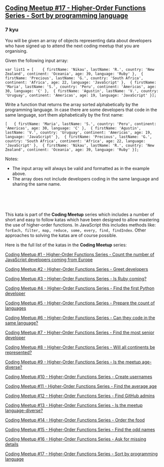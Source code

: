 <h2><a href=https://www.codewars.com/kata/583ea278c68d96a5fd000abd/train/javascript target="_blank">Coding Meetup #17 - Higher-Order Functions Series - Sort by programming language</a></h2><h3>7 kyu</h3><p>You will be given an array of objects representing data about developers who have signed up to attend the next coding meetup that you are organising.</p><p>Given the following input array:</p><pre><code class="language-javascript"><span class="cm-keyword">var</span> <span class="cm-def">list1</span> <span class="cm-operator">=</span> [    { <span class="cm-property">firstName</span>: <span class="cm-string">'Nikau'</span>, <span class="cm-property">lastName</span>: <span class="cm-string">'R.'</span>, <span class="cm-property">country</span>: <span class="cm-string">'New Zealand'</span>, <span class="cm-property">continent</span>: <span class="cm-string">'Oceania'</span>, <span class="cm-property">age</span>: <span class="cm-number">39</span>, <span class="cm-property">language</span>: <span class="cm-string">'Ruby'</span> },  { <span class="cm-property">firstName</span>: <span class="cm-string">'Precious'</span>, <span class="cm-property">lastName</span>: <span class="cm-string">'G.'</span>, <span class="cm-property">country</span>: <span class="cm-string">'South Africa'</span>, <span class="cm-property">continent</span>: <span class="cm-string">'Africa'</span>, <span class="cm-property">age</span>: <span class="cm-number">22</span>, <span class="cm-property">language</span>: <span class="cm-string">'JavaScript'</span> },  { <span class="cm-property">firstName</span>: <span class="cm-string">'Maria'</span>, <span class="cm-property">lastName</span>: <span class="cm-string">'S.'</span>, <span class="cm-property">country</span>: <span class="cm-string">'Peru'</span>, <span class="cm-property">continent</span>: <span class="cm-string">'Americas'</span>, <span class="cm-property">age</span>: <span class="cm-number">30</span>, <span class="cm-property">language</span>: <span class="cm-string">'C'</span> },  { <span class="cm-property">firstName</span>: <span class="cm-string">'Agustin'</span>, <span class="cm-property">lastName</span>: <span class="cm-string">'V.'</span>, <span class="cm-property">country</span>: <span class="cm-string">'Uruguay'</span>, <span class="cm-property">continent</span>: <span class="cm-string">'Americas'</span>, <span class="cm-property">age</span>: <span class="cm-number">19</span>, <span class="cm-property">language</span>: <span class="cm-string">'JavaScript'</span> }];</code></pre><pre style="display: none;"><code class="language-python"><span class="cm-variable">list1</span> <span class="cm-operator">=</span> [    { <span class="cm-string">"first_name"</span>: <span class="cm-string">"Nikau"</span>, <span class="cm-string">"last_name"</span>: <span class="cm-string">"R."</span>, <span class="cm-string">"contry"</span>: <span class="cm-string">"New Zealand"</span>, <span class="cm-string">"continent"</span>: <span class="cm-string">"Oceania"</span>, <span class="cm-string">"age"</span>: <span class="cm-number">39</span>, <span class="cm-string">"language"</span>: <span class="cm-string">"Ruby"</span> },  { <span class="cm-string">"first_name"</span>: <span class="cm-string">"Precious"</span>, <span class="cm-string">"last_name"</span>: <span class="cm-string">"G."</span>, <span class="cm-string">"contry"</span>: <span class="cm-string">"South Africa"</span>, <span class="cm-string">"continent"</span>: <span class="cm-string">"Africa"</span>, <span class="cm-string">"age"</span>: <span class="cm-number">22</span>, <span class="cm-string">"language"</span>: <span class="cm-string">"JavaScript"</span> },  { <span class="cm-string">"first_name"</span>: <span class="cm-string">"Maria"</span>, <span class="cm-string">"last_name"</span>: <span class="cm-string">"S."</span>, <span class="cm-string">"contry"</span>: <span class="cm-string">"Peru"</span>, <span class="cm-string">"continent"</span>: <span class="cm-string">"Americas"</span>, <span class="cm-string">"age"</span>: <span class="cm-number">30</span>, <span class="cm-string">"language"</span>: <span class="cm-string">"C"</span> },  { <span class="cm-string">"first_name"</span>: <span class="cm-string">"Agustin"</span>, <span class="cm-string">"last_name"</span>: <span class="cm-string">"V."</span>, <span class="cm-string">"contry"</span>: <span class="cm-string">"Uruguay"</span>, <span class="cm-string">"continent"</span>: <span class="cm-string">"Americas"</span>, <span class="cm-string">"age"</span>: <span class="cm-number">19</span>, <span class="cm-string">"language"</span>: <span class="cm-string">"JavaScript"</span> }]</code></pre><pre style="display: none;"><code class="language-ruby"><span class="cm-variable">list1</span> <span class="cm-operator">=</span> [    { <span class="cm-string">"first_name"</span><span class="cm-operator">=&gt;</span><span class="cm-string">"Nikau"</span>, <span class="cm-string">"last_name"</span><span class="cm-operator">=&gt;</span><span class="cm-string">"R."</span>, <span class="cm-string">"contry"</span><span class="cm-operator">=&gt;</span><span class="cm-string">"New Zealand"</span>, <span class="cm-string">"continent"</span><span class="cm-operator">=&gt;</span><span class="cm-string">"Oceania"</span>, <span class="cm-string">"age"</span><span class="cm-operator">=&gt;</span><span class="cm-number">39</span>, <span class="cm-string">"language"</span><span class="cm-operator">=&gt;</span><span class="cm-string">"Ruby"</span> },  { <span class="cm-string">"first_name"</span><span class="cm-operator">=&gt;</span><span class="cm-string">"Precious"</span>, <span class="cm-string">"last_name"</span><span class="cm-operator">=&gt;</span><span class="cm-string">"G."</span>, <span class="cm-string">"contry"</span><span class="cm-operator">=&gt;</span><span class="cm-string">"South Africa"</span>, <span class="cm-string">"continent"</span><span class="cm-operator">=&gt;</span><span class="cm-string">"Africa"</span>, <span class="cm-string">"age"</span><span class="cm-operator">=&gt;</span><span class="cm-number">22</span>, <span class="cm-string">"language"</span><span class="cm-operator">=&gt;</span><span class="cm-string">"JavaScript"</span> },  { <span class="cm-string">"first_name"</span><span class="cm-operator">=&gt;</span><span class="cm-string">"Maria"</span>, <span class="cm-string">"last_name"</span><span class="cm-operator">=&gt;</span><span class="cm-string">"S."</span>, <span class="cm-string">"contry"</span><span class="cm-operator">=&gt;</span><span class="cm-string">"Peru"</span>, <span class="cm-string">"continent"</span><span class="cm-operator">=&gt;</span><span class="cm-string">"Americas"</span>, <span class="cm-string">"age"</span><span class="cm-operator">=&gt;</span><span class="cm-number">30</span>, <span class="cm-string">"language"</span><span class="cm-operator">=&gt;</span><span class="cm-string">"C"</span> },  { <span class="cm-string">"first_name"</span><span class="cm-operator">=&gt;</span><span class="cm-string">"Agustin"</span>, <span class="cm-string">"last_name"</span><span class="cm-operator">=&gt;</span><span class="cm-string">"V."</span>, <span class="cm-string">"contry"</span><span class="cm-operator">=&gt;</span><span class="cm-string">"Uruguay"</span>, <span class="cm-string">"continent"</span><span class="cm-operator">=&gt;</span><span class="cm-string">"Americas"</span>, <span class="cm-string">"age"</span><span class="cm-operator">=&gt;</span><span class="cm-number">19</span>, <span class="cm-string">"language"</span><span class="cm-operator">=&gt;</span><span class="cm-string">"JavaScript"</span> }]</code></pre><pre style="display: none;"><code class="language-crystal"><span class="cm-variable">list1</span> <span class="cm-operator">=</span> [    { <span class="cm-string">"first_name"</span><span class="cm-operator">=</span><span class="cm-operator">&gt;</span><span class="cm-string">"Nikau"</span>, <span class="cm-string">"last_name"</span><span class="cm-operator">=</span><span class="cm-operator">&gt;</span><span class="cm-string">"R."</span>, <span class="cm-string">"contry"</span><span class="cm-operator">=</span><span class="cm-operator">&gt;</span><span class="cm-string">"New Zealand"</span>, <span class="cm-string">"continent"</span><span class="cm-operator">=</span><span class="cm-operator">&gt;</span><span class="cm-string">"Oceania"</span>, <span class="cm-string">"age"</span><span class="cm-operator">=</span><span class="cm-operator">&gt;</span><span class="cm-number">39</span>, <span class="cm-string">"language"</span><span class="cm-operator">=</span><span class="cm-operator">&gt;</span><span class="cm-string">"Ruby"</span> },  { <span class="cm-string">"first_name"</span><span class="cm-operator">=</span><span class="cm-operator">&gt;</span><span class="cm-string">"Precious"</span>, <span class="cm-string">"last_name"</span><span class="cm-operator">=</span><span class="cm-operator">&gt;</span><span class="cm-string">"G."</span>, <span class="cm-string">"contry"</span><span class="cm-operator">=</span><span class="cm-operator">&gt;</span><span class="cm-string">"South Africa"</span>, <span class="cm-string">"continent"</span><span class="cm-operator">=</span><span class="cm-operator">&gt;</span><span class="cm-string">"Africa"</span>, <span class="cm-string">"age"</span><span class="cm-operator">=</span><span class="cm-operator">&gt;</span><span class="cm-number">22</span>, <span class="cm-string">"language"</span><span class="cm-operator">=</span><span class="cm-operator">&gt;</span><span class="cm-string">"JavaScript"</span> },  { <span class="cm-string">"first_name"</span><span class="cm-operator">=</span><span class="cm-operator">&gt;</span><span class="cm-string">"Maria"</span>, <span class="cm-string">"last_name"</span><span class="cm-operator">=</span><span class="cm-operator">&gt;</span><span class="cm-string">"S."</span>, <span class="cm-string">"contry"</span><span class="cm-operator">=</span><span class="cm-operator">&gt;</span><span class="cm-string">"Peru"</span>, <span class="cm-string">"continent"</span><span class="cm-operator">=</span><span class="cm-operator">&gt;</span><span class="cm-string">"Americas"</span>, <span class="cm-string">"age"</span><span class="cm-operator">=</span><span class="cm-operator">&gt;</span><span class="cm-number">30</span>, <span class="cm-string">"language"</span><span class="cm-operator">=</span><span class="cm-operator">&gt;</span><span class="cm-string">"C"</span> },  { <span class="cm-string">"first_name"</span><span class="cm-operator">=</span><span class="cm-operator">&gt;</span><span class="cm-string">"Agustin"</span>, <span class="cm-string">"last_name"</span><span class="cm-operator">=</span><span class="cm-operator">&gt;</span><span class="cm-string">"V."</span>, <span class="cm-string">"contry"</span><span class="cm-operator">=</span><span class="cm-operator">&gt;</span><span class="cm-string">"Uruguay"</span>, <span class="cm-string">"continent"</span><span class="cm-operator">=</span><span class="cm-operator">&gt;</span><span class="cm-string">"Americas"</span>, <span class="cm-string">"age"</span><span class="cm-operator">=</span><span class="cm-operator">&gt;</span><span class="cm-number">19</span>, <span class="cm-string">"language"</span><span class="cm-operator">=</span><span class="cm-operator">&gt;</span><span class="cm-string">"JavaScript"</span> }]</code></pre><p>Write a function that returns the array sorted alphabetically by the programming language. In case there are some developers that code in the same language, sort them alphabetically by the first name:  </p><pre><code class="language-javascript">[   { <span class="cm-property">firstName</span>: <span class="cm-string">'Maria'</span>, <span class="cm-property">lastName</span>: <span class="cm-string">'S.'</span>, <span class="cm-property">country</span>: <span class="cm-string">'Peru'</span>, <span class="cm-property">continent</span>: <span class="cm-string">'Americas'</span>, <span class="cm-property">age</span>: <span class="cm-number">30</span>, <span class="cm-property">language</span>: <span class="cm-string">'C'</span> },  { <span class="cm-property">firstName</span>: <span class="cm-string">'Agustin'</span>, <span class="cm-property">lastName</span>: <span class="cm-string">'V.'</span>, <span class="cm-property">country</span>: <span class="cm-string">'Uruguay'</span>, <span class="cm-property">continent</span>: <span class="cm-string">'Americas'</span>, <span class="cm-property">age</span>: <span class="cm-number">19</span>, <span class="cm-property">language</span>: <span class="cm-string">'JavaScript'</span> },  { <span class="cm-property">firstName</span>: <span class="cm-string">'Precious'</span>, <span class="cm-property">lastName</span>: <span class="cm-string">'G.'</span>, <span class="cm-property">country</span>: <span class="cm-string">'South Africa'</span>, <span class="cm-property">continent</span>: <span class="cm-string">'Africa'</span>, <span class="cm-property">age</span>: <span class="cm-number">22</span>, <span class="cm-property">language</span>: <span class="cm-string">'JavaScript'</span> },  { <span class="cm-property">firstName</span>: <span class="cm-string">'Nikau'</span>, <span class="cm-property">lastName</span>: <span class="cm-string">'R.'</span>, <span class="cm-property">country</span>: <span class="cm-string">'New Zealand'</span>, <span class="cm-property">continent</span>: <span class="cm-string">'Oceania'</span>, <span class="cm-property">age</span>: <span class="cm-number">39</span>, <span class="cm-property">language</span>: <span class="cm-string">'Ruby'</span> }];</code></pre><pre style="display: none;"><code class="language-python">[   { <span class="cm-string">"first_name"</span>: <span class="cm-string">"Maria"</span>, <span class="cm-string">"last_name"</span>: <span class="cm-string">"S."</span>, <span class="cm-string">"contry"</span>: <span class="cm-string">"Peru"</span>, <span class="cm-string">"continent"</span>: <span class="cm-string">"Americas"</span>, <span class="cm-string">"age"</span>: <span class="cm-number">30</span>, <span class="cm-string">"language"</span>: <span class="cm-string">"C"</span> },  { <span class="cm-string">"first_name"</span>: <span class="cm-string">"Agustin"</span>, <span class="cm-string">"last_name"</span>: <span class="cm-string">"V."</span>, <span class="cm-string">"contry"</span>: <span class="cm-string">"Uruguay"</span>, <span class="cm-string">"continent"</span>: <span class="cm-string">"Americas"</span>, <span class="cm-string">"age"</span>: <span class="cm-number">19</span>, <span class="cm-string">"language"</span>: <span class="cm-string">"JavaScript"</span> },  { <span class="cm-string">"first_name"</span>: <span class="cm-string">"Precious"</span>, <span class="cm-string">"last_name"</span>: <span class="cm-string">"G."</span>, <span class="cm-string">"contry"</span>: <span class="cm-string">"South Africa"</span>, <span class="cm-string">"continent"</span>: <span class="cm-string">"Africa"</span>, <span class="cm-string">"age"</span>: <span class="cm-number">22</span>, <span class="cm-string">"language"</span>: <span class="cm-string">"JavaScript"</span> },  { <span class="cm-string">"first_name"</span>: <span class="cm-string">"Nikau"</span>, <span class="cm-string">"last_name"</span>: <span class="cm-string">"R."</span>, <span class="cm-string">"contry"</span>: <span class="cm-string">"New Zealand"</span>, <span class="cm-string">"continent"</span>: <span class="cm-string">"Oceania"</span>, <span class="cm-string">"age"</span>: <span class="cm-number">39</span>, <span class="cm-string">"language"</span>: <span class="cm-string">"Ruby"</span> }]</code></pre><pre style="display: none;"><code class="language-ruby">[   { <span class="cm-string">"first_name"</span><span class="cm-operator">=&gt;</span><span class="cm-string">"Maria"</span>, <span class="cm-string">"last_name"</span><span class="cm-operator">=&gt;</span><span class="cm-string">"S."</span>, <span class="cm-string">"contry"</span><span class="cm-operator">=&gt;</span><span class="cm-string">"Peru"</span>, <span class="cm-string">"continent"</span><span class="cm-operator">=&gt;</span><span class="cm-string">"Americas"</span>, <span class="cm-string">"age"</span><span class="cm-operator">=&gt;</span><span class="cm-number">30</span>, <span class="cm-string">"language"</span><span class="cm-operator">=&gt;</span><span class="cm-string">"C"</span> },  { <span class="cm-string">"first_name"</span><span class="cm-operator">=&gt;</span><span class="cm-string">"Agustin"</span>, <span class="cm-string">"last_name"</span><span class="cm-operator">=&gt;</span><span class="cm-string">"V."</span>, <span class="cm-string">"contry"</span><span class="cm-operator">=&gt;</span><span class="cm-string">"Uruguay"</span>, <span class="cm-string">"continent"</span><span class="cm-operator">=&gt;</span><span class="cm-string">"Americas"</span>, <span class="cm-string">"age"</span><span class="cm-operator">=&gt;</span><span class="cm-number">19</span>, <span class="cm-string">"language"</span><span class="cm-operator">=&gt;</span><span class="cm-string">"JavaScript"</span> },  { <span class="cm-string">"first_name"</span><span class="cm-operator">=&gt;</span><span class="cm-string">"Precious"</span>, <span class="cm-string">"last_name"</span><span class="cm-operator">=&gt;</span><span class="cm-string">"G."</span>, <span class="cm-string">"contry"</span><span class="cm-operator">=&gt;</span><span class="cm-string">"South Africa"</span>, <span class="cm-string">"continent"</span><span class="cm-operator">=&gt;</span><span class="cm-string">"Africa"</span>, <span class="cm-string">"age"</span><span class="cm-operator">=&gt;</span><span class="cm-number">22</span>, <span class="cm-string">"language"</span><span class="cm-operator">=&gt;</span><span class="cm-string">"JavaScript"</span> },  { <span class="cm-string">"first_name"</span><span class="cm-operator">=&gt;</span><span class="cm-string">"Nikau"</span>, <span class="cm-string">"last_name"</span><span class="cm-operator">=&gt;</span><span class="cm-string">"R."</span>, <span class="cm-string">"contry"</span><span class="cm-operator">=&gt;</span><span class="cm-string">"New Zealand"</span>, <span class="cm-string">"continent"</span><span class="cm-operator">=&gt;</span><span class="cm-string">"Oceania"</span>, <span class="cm-string">"age"</span><span class="cm-operator">=&gt;</span><span class="cm-number">39</span>, <span class="cm-string">"language"</span><span class="cm-operator">=&gt;</span><span class="cm-string">"Ruby"</span> }]</code></pre><pre style="display: none;"><code class="language-crystal">[   { <span class="cm-string">"first_name"</span><span class="cm-operator">=</span><span class="cm-operator">&gt;</span><span class="cm-string">"Maria"</span>, <span class="cm-string">"last_name"</span><span class="cm-operator">=</span><span class="cm-operator">&gt;</span><span class="cm-string">"S."</span>, <span class="cm-string">"contry"</span><span class="cm-operator">=</span><span class="cm-operator">&gt;</span><span class="cm-string">"Peru"</span>, <span class="cm-string">"continent"</span><span class="cm-operator">=</span><span class="cm-operator">&gt;</span><span class="cm-string">"Americas"</span>, <span class="cm-string">"age"</span><span class="cm-operator">=</span><span class="cm-operator">&gt;</span><span class="cm-number">30</span>, <span class="cm-string">"language"</span><span class="cm-operator">=</span><span class="cm-operator">&gt;</span><span class="cm-string">"C"</span> },  { <span class="cm-string">"first_name"</span><span class="cm-operator">=</span><span class="cm-operator">&gt;</span><span class="cm-string">"Agustin"</span>, <span class="cm-string">"last_name"</span><span class="cm-operator">=</span><span class="cm-operator">&gt;</span><span class="cm-string">"V."</span>, <span class="cm-string">"contry"</span><span class="cm-operator">=</span><span class="cm-operator">&gt;</span><span class="cm-string">"Uruguay"</span>, <span class="cm-string">"continent"</span><span class="cm-operator">=</span><span class="cm-operator">&gt;</span><span class="cm-string">"Americas"</span>, <span class="cm-string">"age"</span><span class="cm-operator">=</span><span class="cm-operator">&gt;</span><span class="cm-number">19</span>, <span class="cm-string">"language"</span><span class="cm-operator">=</span><span class="cm-operator">&gt;</span><span class="cm-string">"JavaScript"</span> },  { <span class="cm-string">"first_name"</span><span class="cm-operator">=</span><span class="cm-operator">&gt;</span><span class="cm-string">"Precious"</span>, <span class="cm-string">"last_name"</span><span class="cm-operator">=</span><span class="cm-operator">&gt;</span><span class="cm-string">"G."</span>, <span class="cm-string">"contry"</span><span class="cm-operator">=</span><span class="cm-operator">&gt;</span><span class="cm-string">"South Africa"</span>, <span class="cm-string">"continent"</span><span class="cm-operator">=</span><span class="cm-operator">&gt;</span><span class="cm-string">"Africa"</span>, <span class="cm-string">"age"</span><span class="cm-operator">=</span><span class="cm-operator">&gt;</span><span class="cm-number">22</span>, <span class="cm-string">"language"</span><span class="cm-operator">=</span><span class="cm-operator">&gt;</span><span class="cm-string">"JavaScript"</span> },  { <span class="cm-string">"first_name"</span><span class="cm-operator">=</span><span class="cm-operator">&gt;</span><span class="cm-string">"Nikau"</span>, <span class="cm-string">"last_name"</span><span class="cm-operator">=</span><span class="cm-operator">&gt;</span><span class="cm-string">"R."</span>, <span class="cm-string">"contry"</span><span class="cm-operator">=</span><span class="cm-operator">&gt;</span><span class="cm-string">"New Zealand"</span>, <span class="cm-string">"continent"</span><span class="cm-operator">=</span><span class="cm-operator">&gt;</span><span class="cm-string">"Oceania"</span>, <span class="cm-string">"age"</span><span class="cm-operator">=</span><span class="cm-operator">&gt;</span><span class="cm-number">39</span>, <span class="cm-string">"language"</span><span class="cm-operator">=</span><span class="cm-operator">&gt;</span><span class="cm-string">"Ruby"</span> }]</code></pre><p>Notes:</p><ul><li>The input array will always be valid and formatted as in the example above.</li><li>The array does not include developers coding in the same language and sharing the same name.<br><br><br><br><br></li></ul><p>This kata is part of the <strong>Coding Meetup</strong> series which includes a number of short and easy to follow katas which have been designed to allow mastering the use of higher-order functions. In JavaScript this includes methods like: <code>forEach, filter, map, reduce, some, every, find, findIndex</code>. Other approaches to solving the katas are of course possible.</p><p>Here is the full list of the katas in the <strong>Coding Meetup</strong> series:</p><p><a href="http://www.codewars.com/kata/coding-meetup-number-1-higher-order-functions-series-count-the-number-of-javascript-developers-coming-from-europe" data-turbolinks="false" target="_blank">Coding Meetup #1 - Higher-Order Functions Series - Count the number of JavaScript developers coming from Europe</a></p><p><a href="https://www.codewars.com/kata/coding-meetup-number-2-higher-order-functions-series-greet-developers" data-turbolinks="false" target="_blank">Coding Meetup #2 - Higher-Order Functions Series - Greet developers</a></p><p><a href="https://www.codewars.com/kata/coding-meetup-number-3-higher-order-functions-series-is-ruby-coming" data-turbolinks="false" target="_blank">Coding Meetup #3 - Higher-Order Functions Series - Is Ruby coming?</a></p><p><a href="https://www.codewars.com/kata/coding-meetup-number-4-higher-order-functions-series-find-the-first-python-developer" data-turbolinks="false" target="_blank">Coding Meetup #4 - Higher-Order Functions Series - Find the first Python developer</a></p><p><a href="https://www.codewars.com/kata/coding-meetup-number-5-higher-order-functions-series-prepare-the-count-of-languages" data-turbolinks="false" target="_blank">Coding Meetup #5 - Higher-Order Functions Series - Prepare the count of languages</a></p><p><a href="https://www.codewars.com/kata/coding-meetup-number-6-higher-order-functions-series-can-they-code-in-the-same-language" data-turbolinks="false" target="_blank">Coding Meetup #6 - Higher-Order Functions Series - Can they code in the same language?</a></p><p><a href="http://www.codewars.com/kata/coding-meetup-number-7-higher-order-functions-series-find-the-most-senior-developer" data-turbolinks="false" target="_blank">Coding Meetup #7 - Higher-Order Functions Series - Find the most senior developer</a></p><p><a href="https://www.codewars.com/kata/coding-meetup-number-8-higher-order-functions-series-will-all-continents-be-represented" data-turbolinks="false" target="_blank">Coding Meetup #8 - Higher-Order Functions Series - Will all continents be represented?</a></p><p><a href="https://www.codewars.com/kata/coding-meetup-number-9-higher-order-functions-series-is-the-meetup-age-diverse" data-turbolinks="false" target="_blank">Coding Meetup #9 - Higher-Order Functions Series - Is the meetup age-diverse?</a></p><p><a href="https://www.codewars.com/kata/coding-meetup-number-10-higher-order-functions-series-create-usernames" data-turbolinks="false" target="_blank">Coding Meetup #10 - Higher-Order Functions Series - Create usernames</a></p><p><a href="https://www.codewars.com/kata/coding-meetup-number-11-higher-order-functions-series-find-the-average-age" data-turbolinks="false" target="_blank">Coding Meetup #11 - Higher-Order Functions Series - Find the average age</a></p><p><a href="https://www.codewars.com/kata/coding-meetup-number-12-higher-order-functions-series-find-github-admins" data-turbolinks="false" target="_blank">Coding Meetup #12 - Higher-Order Functions Series - Find GitHub admins</a></p><p><a href="https://www.codewars.com/kata/coding-meetup-number-13-higher-order-functions-series-is-the-meetup-language-diverse" data-turbolinks="false" target="_blank">Coding Meetup #13 - Higher-Order Functions Series - Is the meetup language-diverse?</a></p><p><a href="https://www.codewars.com/kata/coding-meetup-number-14-higher-order-functions-series-order-the-food" data-turbolinks="false" target="_blank">Coding Meetup #14 - Higher-Order Functions Series - Order the food</a></p><p><a href="https://www.codewars.com/kata/coding-meetup-number-15-higher-order-functions-series-find-the-odd-names" data-turbolinks="false" target="_blank">Coding Meetup #15 - Higher-Order Functions Series - Find the odd names</a></p><p><a href="https://www.codewars.com/kata/coding-meetup-number-16-higher-order-functions-series-ask-for-missing-details" data-turbolinks="false" target="_blank">Coding Meetup #16 - Higher-Order Functions Series - Ask for missing details</a></p><p><a href="https://www.codewars.com/kata/coding-meetup-number-17-higher-order-functions-series-sort-by-programming-language" data-turbolinks="false" target="_blank">Coding Meetup #17 - Higher-Order Functions Series - Sort by programming language</a></p>
